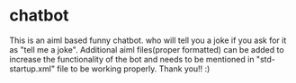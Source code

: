 # chatbot
This is an aiml based funny chatbot. who will tell you a joke if you ask for it as "tell me a joke".
Additional aiml files(proper formatted) can be added to increase the functionality of the bot and needs to be mentioned in "std-startup.xml" file to be working properly.
Thank you!! :)
